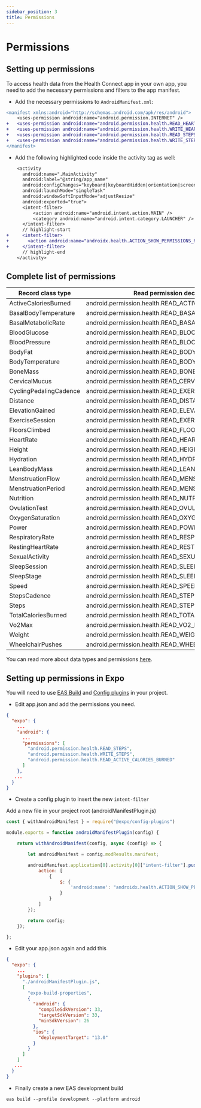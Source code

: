 ```yaml
---
sidebar_position: 3
title: Permissions
---
```


# Permissions

## Setting up permissions

To access health data from the Health Connect app in your own app, you need to add the necessary permissions and filters to the app manifest.

- Add the necessary permissions to `AndroidManifest.xml`:

```diff title="android/src/main/AndroidManifest.xml"
<manifest xmlns:android="http://schemas.android.com/apk/res/android">
    <uses-permission android:name="android.permission.INTERNET" />
+   <uses-permission android:name="android.permission.health.READ_HEART_RATE"/>
+   <uses-permission android:name="android.permission.health.WRITE_HEART_RATE"/>
+   <uses-permission android:name="android.permission.health.READ_STEPS"/>
+   <uses-permission android:name="android.permission.health.WRITE_STEPS"/>
</manifest>
```

- Add the following highlighted code inside the activity tag as well:

```diff title="android/src/main/AndroidManifest.xml"
    <activity
      android:name=".MainActivity"
      android:label="@string/app_name"
      android:configChanges="keyboard|keyboardHidden|orientation|screenLayout|screenSize|smallestScreenSize|uiMode"
      android:launchMode="singleTask"
      android:windowSoftInputMode="adjustResize"
      android:exported="true">
      <intent-filter>
          <action android:name="android.intent.action.MAIN" />
          <category android:name="android.intent.category.LAUNCHER" />
      </intent-filter>
      // highlight-start
+     <intent-filter>
+       <action android:name="androidx.health.ACTION_SHOW_PERMISSIONS_RATIONALE" />
+     </intent-filter>
      // highlight-end
    </activity>
```

## Complete list of permissions

| Record class type      | Read permission declaration                           | Write permission declaration                           |
| ---------------------- | ----------------------------------------------------- | ------------------------------------------------------ |
| ActiveCaloriesBurned   | android.permission.health.READ_ACTIVE_CALORIES_BURNED | android.permission.health.WRITE_ACTIVE_CALORIES_BURNED |
| BasalBodyTemperature   | android.permission.health.READ_BASAL_BODY_TEMPERATURE | android.permission.health.WRITE_BASAL_BODY_TEMPERATURE |
| BasalMetabolicRate     | android.permission.health.READ_BASAL_METABOLIC_RATE   | android.permission.health.WRITE_BASAL_METABOLIC_RATE   |
| BloodGlucose           | android.permission.health.READ_BLOOD_GLUCOSE          | android.permission.health.WRITE_BLOOD_GLUCOSE          |
| BloodPressure          | android.permission.health.READ_BLOOD_PRESSURE         | android.permission.health.WRITE_BLOOD_PRESSURE         |
| BodyFat                | android.permission.health.READ_BODY_FAT               | android.permission.health.WRITE_BODY_FAT               |
| BodyTemperature        | android.permission.health.READ_BODY_TEMPERATURE       | android.permission.health.WRITE_BODY_TEMPERATURE       |
| BoneMass               | android.permission.health.READ_BONE_MASS              | android.permission.health.WRITE_BONE_MASS              |
| CervicalMucus          | android.permission.health.READ_CERVICAL_MUCUS         | android.permission.health.WRITE_CERVICAL_MUCUS         |
| CyclingPedalingCadence | android.permission.health.READ_EXERCISE               | android.permission.health.WRITE_EXERCISE               |
| Distance               | android.permission.health.READ_DISTANCE               | android.permission.health.WRITE_DISTANCE               |
| ElevationGained        | android.permission.health.READ_ELEVATION_GAINED       | android.permission.health.WRITE_ELEVATION_GAINED       |
| ExerciseSession        | android.permission.health.READ_EXERCISE               | android.permission.health.WRITE_EXERCISE               |
| FloorsClimbed          | android.permission.health.READ_FLOORS_CLIMBED         | android.permission.health.WRITE_FLOORS_CLIMBED         |
| HeartRate              | android.permission.health.READ_HEART_RATE             | android.permission.health.WRITE_HEART_RATE             |
| Height                 | android.permission.health.READ_HEIGHT                 | android.permission.health.WRITE_HEIGHT                 |
| Hydration              | android.permission.health.READ_HYDRATION              | android.permission.health.WRITE_HYDRATION              |
| LeanBodyMass           | android.permission.health.READ_LEAN_BODY_MASS         | android.permission.health.WRITE_LEAN_BODY_MASS         |
| MenstruationFlow       | android.permission.health.READ_MENSTRUATION           | android.permission.health.WRITE_MENSTRUATION           |
| MenstruationPeriod     | android.permission.health.READ_MENSTRUATION           | android.permission.health.WRITE_MENSTRUATION           |
| Nutrition              | android.permission.health.READ_NUTRITION              | android.permission.health.WRITE_NUTRITION              |
| OvulationTest          | android.permission.health.READ_OVULATION_TEST         | android.permission.health.WRITE_OVULATION_TEST         |
| OxygenSaturation       | android.permission.health.READ_OXYGEN_SATURATION      | android.permission.health.WRITE_OXYGEN_SATURATION      |
| Power                  | android.permission.health.READ_POWER                  | android.permission.health.WRITE_POWER                  |
| RespiratoryRate        | android.permission.health.READ_RESPIRATORY_RATE       | android.permission.health.WRITE_RESPIRATORY_RATE       |
| RestingHeartRate       | android.permission.health.READ_RESTING_HEART_RATE     | android.permission.health.WRITE_RESTING_HEART_RATE     |
| SexualActivity         | android.permission.health.READ_SEXUAL_ACTIVITY        | android.permission.health.WRITE_SEXUAL_ACTIVITY        |
| SleepSession           | android.permission.health.READ_SLEEP                  | android.permission.health.WRITE_SLEEP                  |
| SleepStage             | android.permission.health.READ_SLEEP                  | android.permission.health.WRITE_SLEEP                  |
| Speed                  | android.permission.health.READ_SPEED                  | android.permission.health.WRITE_SPEED                  |
| StepsCadence           | android.permission.health.READ_STEPS                  | android.permission.health.WRITE_STEPS                  |
| Steps                  | android.permission.health.READ_STEPS                  | android.permission.health.WRITE_STEPS                  |
| TotalCaloriesBurned    | android.permission.health.READ_TOTAL_CALORIES_BURNED  | android.permission.health.WRITE_TOTAL_CALORIES_BURNED  |
| Vo2Max                 | android.permission.health.READ_VO2_MAX                | android.permission.health.WRITE_VO2_MAX                |
| Weight                 | android.permission.health.READ_WEIGHT                 | android.permission.health.WRITE_WEIGHT                 |
| WheelchairPushes       | android.permission.health.READ_WHEELCHAIR_PUSHES      | android.permission.health.WRITE_WHEELCHAIR_PUSHES      |

You can read more about data types and permissions [here](https://developer.android.com/guide/health-and-fitness/health-connect/data-and-data-types/data-types).

## Setting up permissions in Expo

You will need to use [EAS Build](https://docs.expo.dev/eas/) and [Config plugins](https://docs.expo.dev/config-plugins/introduction/) in your project.

- Edit app.json and add the permissions you need.

```json
{
  "expo": {
    ...
    "android": {
      ...
      "permissions": [
        "android.permission.health.READ_STEPS",
        "android.permission.health.WRITE_STEPS",
        "android.permission.health.READ_ACTIVE_CALORIES_BURNED"
      ]
    },
   ...
  }
}
```

- Create a config plugin to insert the new `intent-filter` 

Add a new file in your project root (androidManifestPlugin.js)

```js
const { withAndroidManifest } = require("@expo/config-plugins")

module.exports = function androidManifestPlugin(config) {

    return withAndroidManifest(config, async (config) => {

        let androidManifest = config.modResults.manifest;

        androidManifest.application[0].activity[0]["intent-filter"].push({
            action: [
                {
                    $: {
                        'android:name': "androidx.health.ACTION_SHOW_PERMISSIONS_RATIONALE"
                    }
                }
            ]
        });

        return config;
    });

};
```

- Edit your app.json again and add this

```json
{
  "expo": {
    ...
    "plugins": [
      "./androidManifestPlugin.js",
      [
        "expo-build-properties",
        {
          "android": {
            "compileSdkVersion": 33,
            "targetSdkVersion": 33,
            "minSdkVersion": 26
          },
          "ios": {
            "deploymentTarget": "13.0"
          }
        }
      ]
    ]
   ...
  }
}
```

- Finally create a new EAS development build

`eas build --profile development --platform android`
